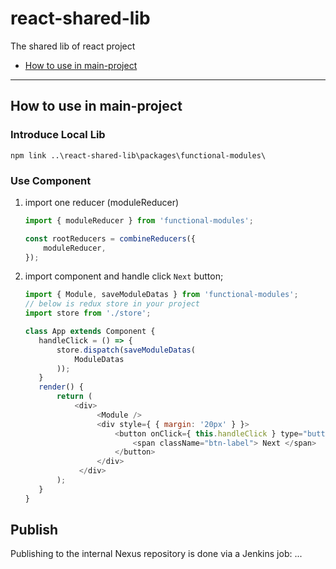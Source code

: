 # react-shared-lib
The shared lib of react project

- [How to use in main-project](#how-to-use-in-main-project)

----
## How to use in main-project
### Introduce Local Lib
```
npm link ..\react-shared-lib\packages\functional-modules\
```
### Use Component
1. import one reducer (moduleReducer)
    ```javascript
   import { moduleReducer } from 'functional-modules';
    
    const rootReducers = combineReducers({
        moduleReducer,
    });
    ```
2. import component and handle click `Next` button;  
    ```javascript
   import { Module, saveModuleDatas } from 'functional-modules';
    // below is redux store in your project
   import store from './store';

   class App extends Component {
       handleClick = () => {
           store.dispatch(saveModuleDatas(
               ModuleDatas
           ));
       }
       render() {
           return (
               <div>
                    <Module />
                    <div style={ { margin: '20px' } }>
                        <button onClick={ this.handleClick } type="button" className="btn-secondary btn-action">
                            <span className="btn-label"> Next </span>
                        </button>
                    </div>
                </div>
           );
       }
   }
    ```

## Publish
Publishing to the internal Nexus repository is done via a Jenkins job:
...

